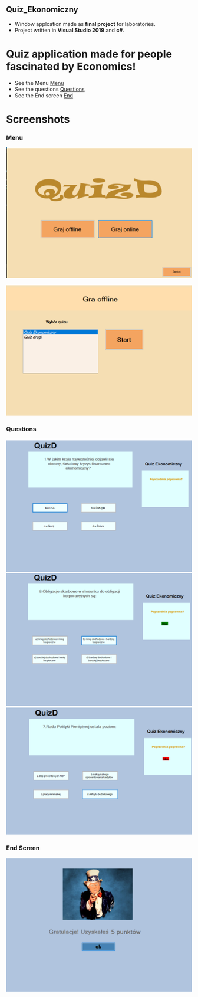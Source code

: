 ## Quiz_Ekonomiczny
* Window applcation made as **final project** for laboratories.
* Project written in **Visual Studio 2019** and **c#**.

# Quiz application made for people fascinated by Economics!

* See the Menu
[Menu](#Qenu)
* See the questions
[Questions](#Questions)
* See the End screen
[End](#EndScreen)


# Screenshots
### Menu
![Menu](https://github.com/FSzczepanski/Quiz_Ekonomiczny/blob/master/Menu.png?raw=true)

![Menu2](https://github.com/FSzczepanski/Quiz_Ekonomiczny/blob/master/Menu2.png?raw=true)

### Questions
![Questions](https://github.com/FSzczepanski/Quiz_Ekonomiczny/blob/master/questions.png?raw=true)
![Questions2](https://github.com/FSzczepanski/Quiz_Ekonomiczny/blob/master/questions2.png?raw=true)
![Questions3](https://github.com/FSzczepanski/Quiz_Ekonomiczny/blob/master/questions3.png?raw=true)

### End Screen
![End](https://github.com/FSzczepanski/Quiz_Ekonomiczny/blob/master/end.png?raw=true)
